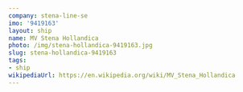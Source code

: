 ```yaml
---
company: stena-line-se
imo: '9419163'
layout: ship
name: MV Stena Hollandica
photo: /img/stena-hollandica-9419163.jpg
slug: stena-hollandica-9419163
tags:
- ship
wikipediaUrl: https://en.wikipedia.org/wiki/MV_Stena_Hollandica
---
```

